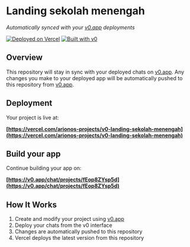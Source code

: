 # Landing sekolah menengah

*Automatically synced with your [v0.app](https://v0.app) deployments*

[![Deployed on Vercel](https://img.shields.io/badge/Deployed%20on-Vercel-black?style=for-the-badge&logo=vercel)](https://vercel.com/arionos-projects/v0-landing-sekolah-menengah)
[![Built with v0](https://img.shields.io/badge/Built%20with-v0.app-black?style=for-the-badge)](https://v0.app/chat/projects/fEop8ZYsp5d)

## Overview

This repository will stay in sync with your deployed chats on [v0.app](https://v0.app).
Any changes you make to your deployed app will be automatically pushed to this repository from [v0.app](https://v0.app).

## Deployment

Your project is live at:

**[https://vercel.com/arionos-projects/v0-landing-sekolah-menengah](https://vercel.com/arionos-projects/v0-landing-sekolah-menengah)**

## Build your app

Continue building your app on:

**[https://v0.app/chat/projects/fEop8ZYsp5d](https://v0.app/chat/projects/fEop8ZYsp5d)**

## How It Works

1. Create and modify your project using [v0.app](https://v0.app)
2. Deploy your chats from the v0 interface
3. Changes are automatically pushed to this repository
4. Vercel deploys the latest version from this repository